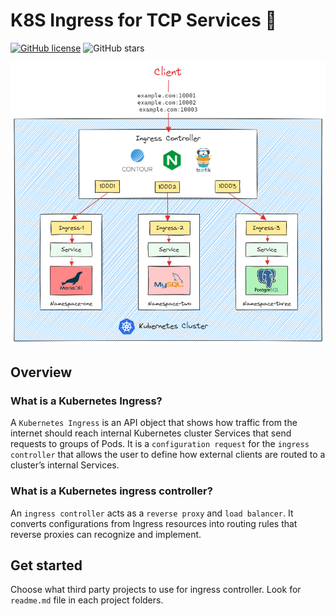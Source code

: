 # K8S Ingress for TCP Services 🔱
[![GitHub license](https://img.shields.io/github/license/vickyphang/ingress-tcp-route)](https://github.com/vickyphang/ingress-tcp-route/blob/main/LICENSE)
![GitHub stars](https://img.shields.io/github/stars/vickyphang/ingress-tcp-route)

<p align="center"> <img src="images/topology.png"> </p>

## Overview
### What is a Kubernetes Ingress? 
A `Kubernetes Ingress` is an API object that shows how traffic from the internet should reach internal Kubernetes cluster Services that send requests to groups of Pods. It is a `configuration request` for the `ingress controller` that allows the user to define how external clients are routed to a cluster’s internal Services.

### What is a Kubernetes ingress controller?
An `ingress controller` acts as a `reverse proxy` and `load balancer`. It converts configurations from Ingress resources into routing rules that reverse proxies can recognize and implement.

## Get started
Choose what third party projects to use for ingress controller. Look for `readme.md` file in each project folders.